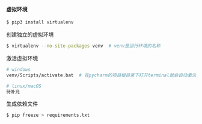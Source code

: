 #### 虚拟环境

```bash
$ pip3 install virtualenv
```

创建独立的虚拟环境

``` bash
$ virtualenv --no-site-packages venv  # venv是运行环境的名称
```

激活虚拟环境

```bash
# windows
venv/Scripts/activate.bat  # 在pycharm的项目根目录下打开terminal就会自动激活

# linux/macOS
待补充
```

生成依赖文件

```bash
$ pip freeze > requirements.txt
```


